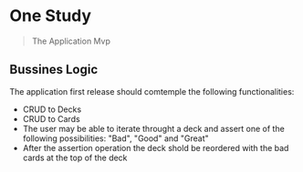 # One Study

> The Application Mvp

## Bussines Logic

The application first release should comtemple the following functionalities:

- CRUD to Decks
- CRUD to Cards
- The user may be able to iterate throught a deck and assert one of the following possibilities: "Bad", "Good" and "Great"
- After the assertion operation the deck shold be reordered with the bad cards at the top of the deck
